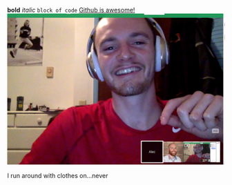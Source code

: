 **bold**
*italic*
`block of code`
[Github is awesome!](https://github.com/AliasHendrickson/phase-0-gps-1/blob/master/README.md)
![GPS 1.1](/imgs/GPS11.png)

I run around with clothes on...never